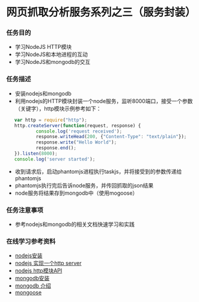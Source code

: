# 网页抓取分析服务系列之三（服务封装）
### 任务目的
* 学习NodeJS HTTP模块
* 学习NodeJS和本地进程的互动
* 学习NodeJS和mongodb的交互

### 任务描述
* 安装nodejs和mongodb
* 利用nodejs的HTTP模块封装一个node服务，监听8000端口，接受一个参数（关键字），http模块示例参考如下：
```javascript
   var http = require("http");  
   http.createServer(function(request, response) {  
           console.log('request received');  
           response.writeHead(200, {"Content-Type": "text/plain"});  
           response.write("Hello World");  
           response.end();  
   }).listen(8000);  
   console.log('server started');
   ```
* 收到请求后，启动phantomjs进程执行taskjs，并将接受到的参数传递给phantomjs
* phantomjs执行完后告诉node服务，并传回抓取的json结果
* node服务将结果存到mongodb中（使用mogoose）

### 任务注意事项

* 参考nodejs和mongodb的相关文档快速学习和实践

### 在线学习参考资料

* [nodejs安装](https://nodejs.org/en/download/)
* [nodejs 实现一个http server](http://jobar.iteye.com/blog/2083843)
* [nodejs http模块API](https://nodejs.org/dist/latest-v6.x/docs/api/http.html#http_http_createserver_requestlistener)
* [mongodb安装](https://www.mongodb.com/download-center?jmp=nav)
* [mongodb 介绍](http://www.runoob.com/mongodb/mongodb-tutorial.html)
* [mongoose](http://www.nodeclass.com/api/mongoose.html)
